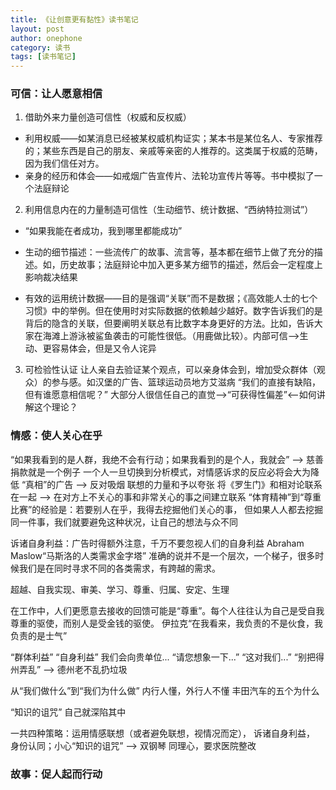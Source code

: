 ```yaml
---
title: 《让创意更有黏性》读书笔记
layout: post
author: onephone
category: 读书
tags: [读书笔记]
---
```



### 可信：让人愿意相信

1. 借助外来力量创造可信性（权威和反权威）

- 利用权威——如某消息已经被某权威机构证实；某本书是某位名人、专家推荐的；某些东西是自己的朋友、亲戚等亲密的人推荐的。这类属于权威的范畴，因为我们信任对方。
- 亲身的经历和体会——如戒烟广告宣传片、法轮功宣传片等等。书中模拟了一个法庭辩论

2. 利用信息内在的力量制造可信性（生动细节、统计数据、“西纳特拉测试”）

- “如果我能在者成功，我到哪里都能成功”

- 生动的细节描述：一些流传广的故事、流言等，基本都在细节上做了充分的描述。如，历史故事；法庭辩论中加入更多某方细节的描述，然后会一定程度上影响裁决结果
- 有效的运用统计数据——目的是强调“关联”而不是数据；《高效能人士的七个习惯》中的举例。但在使用时对实际数据的依赖越少越好。数字告诉我们的是背后的隐含的关联，但要阐明关联总有比数字本身更好的方法。比如，告诉大家在海滩上游泳被鲨鱼袭击的可能性很低。（用鹿做比较）。内部可信-->生动、更容易体会，但是又令人诧异

3. 可检验性认证
让人亲自去验证某个观点，可以亲身体会到，增加受众群体（观众）的参与感。如汉堡的广告、篮球运动员地方艾滋病
“我们的直接有缺陷，但有谁愿意相信呢？” 大部分人很信任自己的直觉-->“可获得性偏差”<--如何讲解这个理论？

### 情感：使人关心在乎
“如果我看到的是人群，我绝不会有行动；如果我看到的是个人，我就会” --> 慈善捐款就是一个例子
一个人一旦切换到分析模式，对情感诉求的反应必将会大为降低
“真相”的广告 --> 反对吸烟
联想的力量和予以夸张
将《罗生门》和相对论联系在一起 --> 在对方上不关心的事和非常关心的事之间建立联系
“体育精神”到“尊重比赛”的经验是：若要别人在乎，我得去挖掘他们关心的事， 但如果人人都去挖掘同一件事，我们就要避免这种状况，让自己的想法与众不同

诉诸自身利益：广告时得额外注意，千万不要忽视人们的自身利益
Abraham Maslow“马斯洛的人类需求金字塔” 准确的说并不是一个层次，一个梯子，很多时候我们是在同时寻求不同的各类需求，有跨越的需求。

超越、自我实现、审美、学习、尊重、归属、安定、生理

在工作中，人们更愿意去接收的回馈可能是“尊重”。每个人往往认为自己是受自我尊重的驱使，而别人是受金钱的驱使。
伊拉克“在我看来，我负责的不是伙食，我负责的是士气”

“群体利益” “自身利益” 我们会向贵单位...
“请您想象一下...” “这对我们...”
“别把得州弄乱” --> 德州老不乱扔垃圾

从“我们做什么”到“我们为什么做” 内行人懂，外行人不懂   丰田汽车的五个为什么

“知识的诅咒” 自己就深陷其中

一共四种策略：运用情感联想（或者避免联想，视情况而定）， 诉诸自身利益， 身份认同；小心“知识的诅咒” --> 双钢琴
同理心，要求医院整改

### 故事：促人起而行动







